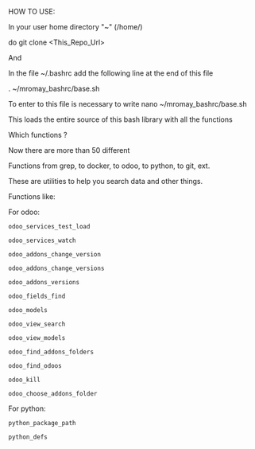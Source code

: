 HOW TO USE:


In your user home directory "~" (/home/<user>)


do git clone <This_Repo_Url>


And


In the file ~/.bashrc add the following line at the end of this file


. ~/mromay_bashrc/base.sh

To enter to this file is necessary to write nano ~/mromay_bashrc/base.sh 

This loads the entire source of this bash library with all the functions


Which functions ?


Now there are more than 50 different

Functions from grep, to docker, to odoo, to python, to git, ext.

These are utilities to help you search data and other things.


Functions like:


For odoo:

    odoo_services_test_load

    odoo_services_watch

    odoo_addons_change_version

    odoo_addons_change_versions

    odoo_addons_versions

    odoo_fields_find

    odoo_models

    odoo_view_search

    odoo_view_models

    odoo_find_addons_folders

    odoo_find_odoos

    odoo_kill

    odoo_choose_addons_folder


For python:

    python_package_path

    python_defs
